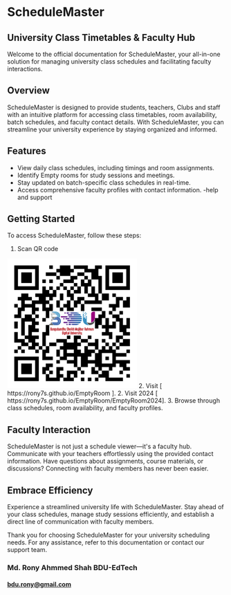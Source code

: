 # ScheduleMaster
## University Class Timetables & Faculty Hub

Welcome to the official documentation for ScheduleMaster, your all-in-one solution for managing university class schedules and facilitating faculty interactions.

## Overview

ScheduleMaster is designed to provide students, teachers, Clubs and staff with an intuitive platform for accessing class timetables, room availability, batch schedules, and faculty contact details. With ScheduleMaster, you can streamline your university experience by staying organized and informed.

## Features

- View daily class schedules, including timings and room assignments.
- Identify Empty rooms for study sessions and meetings.
- Stay updated on batch-specific class schedules in real-time.
- Access comprehensive faculty profiles with contact information.
-help and support
## Getting Started

To access ScheduleMaster, follow these steps:

1. Scan QR code
<img width="300px" src="link.png" alt="QR code">
2. Visit [ https://rony7s.github.io/EmptyRoom ].
2. Visit 2024 [ https://rony7s.github.io/EmptyRoom/EmptyRoom2024].
3. Browse through class schedules, room availability, and faculty profiles.

## Faculty Interaction

ScheduleMaster is not just a schedule viewer—it's a faculty hub. Communicate with your teachers effortlessly using the provided contact information. Have questions about assignments, course materials, or discussions? Connecting with faculty members has never been easier.

## Embrace Efficiency

Experience a streamlined university life with ScheduleMaster. Stay ahead of your class schedules, manage study sessions efficiently, and establish a direct line of communication with faculty members.

Thank you for choosing ScheduleMaster for your university scheduling needs. For any assistance, refer to this documentation or contact our support team.
### Md. Rony Ahmmed Shah BDU-EdTech
#### bdu.rony@gmail.com
